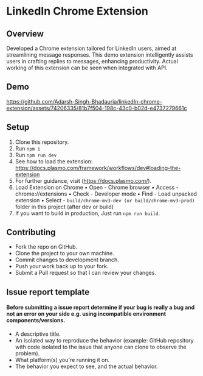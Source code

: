 # LinkedIn Chrome Extension

## Overview
Developed a Chrome extension tailored for LinkedIn users, aimed at streamlining message responses. This demo extension intelligently assists users in crafting replies to messages, enhancing productivity. Actual working of this extension can be seen when integrated with API.

## Demo 

https://github.com/Adarsh-Singh-Bhadauria/linkedIn-chrome-extension/assets/74206335/81b7f504-198c-43c0-b02d-e4737279661c

## Setup
1. Clone this repository. 
2. Run `npm i`
3. Run `npm run dev`
4. See how to load the extension: https://docs.plasmo.com/framework/workflows/dev#loading-the-extension
5. For further guidance, visit (https://docs.plasmo.com/).
6. Load Extension on Chrome
   • Open - Chrome browser
   • Access - chrome://extensions
   • Check - Developer mode
   • Find - Load unpacked extension
   • Select - `build/chrome-mv3-dev (or build/chrome-mv3-prod)` folder in this project (after dev or build)
7. If you want to build in production, Just run `npm run build`.

## Contributing
- Fork the repo on GitHub. 
- Clone the project to your own machine.
- Commit changes to development branch.
- Push your work back up to your fork.
- Submit a Pull request so that I can review your changes.

## Issue report template
#### Before submitting a issue report determine if your bug is really a bug and not an error on your side e.g. using incompatible environment components/versions.
- A descriptive title.
- An isolated way to reproduce the behavior (example: GitHub repository with code isolated to the issue that anyone can clone to observe the problem).
- What platform(s) you're running it on.
- The behavior you expect to see, and the actual behavior.
